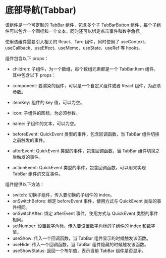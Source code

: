 # 底部导航(Tabbar)

该组件是一个可定制的 TabBar 组件，包含多个子 TabBarButton 组件，每个子组件可以包含一个图标和一个文本。同时还可以绑定点击事件和数字角标。

使用该组件需要引入相关的 React、Taro 组件，同时使用了 useContext、useCallback、useEffect、useMemo、useState、useRef 等 hooks。

组件包含以下 props：

- children: 子组件，为一个数组，每个数组元素都是一个 TabBar.Item 组件，其中包含以下 props：

- component: 要渲染的组件，可以是一个自定义组件或者 React 组件，为必须参数。
- itemKey: 组件的 key 值，可以为空。
- icon: 子组件的图标，为必须参数。
- name: 子组件的文本，可以为空。

- beforeEvent: QuickEvent 类型的事件，包含回调函数，当 TabBar 组件切换之前触发的事件。
- afterEvent: QuickEvent 类型的事件，包含回调函数，当 TabBar 组件切换之后触发的事件。
- actionEvent: QuickEvent 类型的事件，包含回调函数，可以用来实现 TabBar 组件的交互事件。

组件提供以下方法：

- switch: 切换子组件，传入要切换的子组件的 index。
- onSwitchBefore: 绑定 beforeEvent 事件，使用方式与 QuickEvent 类型的事件相同。
- onSwitchAfter: 绑定 afterEvent 事件，使用方式与 QuickEvent 类型的事件相同。
- setNumber: 设置数字角标，传入要设置数字角标的子组件的 index 和数字值。
- useShow: 传入一个回调函数，当 TabBar 组件显示的时候触发该函数。
- useHide: 传入一个回调函数，当 TabBar 组件隐藏的时候触发该函数。
- useShowStatus: 返回一个布尔值，表示当前 TabBar 组件是否显示。